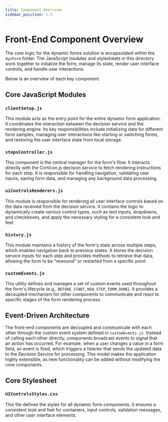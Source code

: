 ```yaml
---
title: Component Overview
sidebar_position: 1.5
---
```


# Front-End Component Overview

The core logic for the dynamic forms solution is encapsulated within the `dynForm` folder. The JavaScript modules and stylesheets in this directory work together to initialize the form, manage its state, render user interface controls, and handle user interactions.

Below is an overview of each key component.

## Core JavaScript Modules

### `clientSetup.js`
This module acts as the entry point for the entire dynamic form application. It coordinates the interaction between the decision service and the rendering engine. Its key responsibilities include initializing data for different form samples, managing user interactions like starting or switching forms, and restoring the user interface state from local storage.

### `stepsController.js`
This component is the central manager for the form's flow. It interacts directly with the Corticon.js decision service to fetch rendering instructions for each step. It is responsible for handling navigation, validating user inputs, saving form data, and managing any background data processing.

### `uiControlsRenderers.js`
This module is responsible for rendering all user interface controls based on the data received from the decision service. It contains the logic to dynamically create various control types, such as text inputs, dropdowns, and checkboxes, and apply the necessary styling for a consistent look and feel.

### `history.js`
This module maintains a history of the form's state across multiple steps, which enables navigation back to previous states. It stores the decision service inputs for each step and provides methods to retrieve that data, allowing the form to be "rewound" or restarted from a specific point.

### `customEvents.js`
This utility defines and manages a set of custom events used throughout the form's lifecycle (e.g., `BEFORE_START`, `NEW_STEP`, `FORM_DONE`). It provides a decoupled mechanism for other components to communicate and react to specific stages of the form rendering process.

## Event-Driven Architecture

The front-end components are decoupled and communicate with each other through the custom event system defined in `customEvents.js`. Instead of calling each other directly, components broadcast events to signal that an action has occurred. For example, when a user changes a value in a form field, an event is fired, which triggers a listener that sends the updated data to the Decision Service for processing. This model makes the application highly extensible, as new functionality can be added without modifying the core components.

## Core Stylesheet

### `UIControlsStyles.css`
This file defines the styles for all dynamic form components. It ensures a consistent look and feel for containers, input controls, validation messages, and other user interface elements.